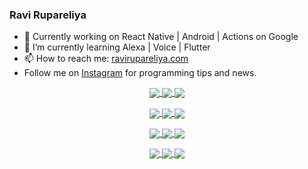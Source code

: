 ### Ravi Rupareliya

- 🔭 Currently working on React Native | Android | Actions on Google
- 🌱 I’m currently learning Alexa | Voice | Flutter
- 📫 How to reach me: [ravirupareliya.com](https://ravirupareliya.com)
- Follow me on [Instagram](https://www.instagram.com/ravi.rupareliya/) for programming tips and news.

<a href="https://www.instagram.com/ravi.rupareliya/" target="_blank">
<!-- insta-feed:START-->
<p align="center">
<img align="center" src=https://scontent-atl3-2.cdninstagram.com/v/t51.2885-15/e35/s150x150/241172230_146598524308348_2627229086716801357_n.jpg?_nc_ht=scontent-atl3-2.cdninstagram.com&_nc_cat=104&_nc_ohc=qDZfGGD7IbUAX_6U-G5&edm=ABfd0MgBAAAA&ccb=7-4&oh=8dc94ea3ef9122d828f7ca439449cda2&oe=61A7840D&_nc_sid=7bff83 />
<img align="center" src=https://scontent-atl3-2.cdninstagram.com/v/t51.2885-15/e35/s150x150/122425343_1572645589603046_1626634953961554534_n.jpg?_nc_ht=scontent-atl3-2.cdninstagram.com&_nc_cat=102&_nc_ohc=9ji87oA2Cf8AX_lKpXM&edm=ABfd0MgBAAAA&ccb=7-4&oh=7b1cfd518863b73e794c332769cf9098&oe=61A87F01&_nc_sid=7bff83 />
<img align="center" src=https://scontent-atl3-2.cdninstagram.com/v/t51.2885-15/e35/s150x150/119738360_171946631175661_8308691936849414239_n.jpg?_nc_ht=scontent-atl3-2.cdninstagram.com&_nc_cat=101&_nc_ohc=apwTbDreRbsAX8Dj2tz&edm=ABfd0MgBAAAA&ccb=7-4&oh=b4e1e22cf797b6f2e4231a301bebf7b5&oe=61A77B1D&_nc_sid=7bff83 />
</p>
<p align="center">
<img align="center" src=https://scontent-atl3-2.cdninstagram.com/v/t51.2885-15/e35/s150x150/119471335_3325605627530848_5783608158621298966_n.jpg?_nc_ht=scontent-atl3-2.cdninstagram.com&_nc_cat=104&_nc_ohc=vhgv0YQ5eowAX9362Bh&edm=ABfd0MgBAAAA&ccb=7-4&oh=948412fd797da9c951e97edaac727b0a&oe=61A7F7C1&_nc_sid=7bff83 />
<img align="center" src=https://scontent-atl3-2.cdninstagram.com/v/t51.2885-15/e35/s150x150/118735524_155532192843864_2438830621806811548_n.jpg?_nc_ht=scontent-atl3-2.cdninstagram.com&_nc_cat=100&_nc_ohc=76BKBjIvj7kAX-QR3Tg&edm=ABfd0MgBAAAA&ccb=7-4&oh=cba985603896ae0473e8c16cbb6fc68c&oe=61A7BE6E&_nc_sid=7bff83 />
<img align="center" src=https://scontent-atl3-2.cdninstagram.com/v/t51.2885-15/e35/s150x150/118358282_793232521422249_4194198869826492121_n.jpg?_nc_ht=scontent-atl3-2.cdninstagram.com&_nc_cat=109&_nc_ohc=gDYPFK6ztAIAX97d5TS&edm=ABfd0MgBAAAA&ccb=7-4&oh=24a1a08c4ff4785cc50f52a9460cd0de&oe=61A8897C&_nc_sid=7bff83 />
</p>
<p align="center">
<img align="center" src=https://scontent-atl3-2.cdninstagram.com/v/t51.2885-15/e35/s150x150/118083536_653646245259286_4437462516989252087_n.jpg?_nc_ht=scontent-atl3-2.cdninstagram.com&_nc_cat=110&_nc_ohc=5nuAtKhq66UAX8lPuqh&edm=ABfd0MgBAAAA&ccb=7-4&oh=21bab728059490f24779a269a25a705e&oe=61A6FEDC&_nc_sid=7bff83 />
<img align="center" src=https://scontent-atl3-2.cdninstagram.com/v/t51.2885-15/e35/s150x150/118175330_604822603490734_6882222491011634628_n.jpg?_nc_ht=scontent-atl3-2.cdninstagram.com&_nc_cat=110&_nc_ohc=wgEL0fL7G2IAX9A6bzz&edm=ABfd0MgBAAAA&ccb=7-4&oh=2cd094449d12b389b42b360bc8c68fa8&oe=61A72E37&_nc_sid=7bff83 />
<img align="center" src=https://scontent-atl3-2.cdninstagram.com/v/t51.2885-15/e35/s150x150/117801930_118850686597100_8281062695853943386_n.jpg?_nc_ht=scontent-atl3-2.cdninstagram.com&_nc_cat=108&_nc_ohc=QwFZA8xOgT8AX_-D9qa&edm=ABfd0MgBAAAA&ccb=7-4&oh=50050371ff0f26f320605cb579d500da&oe=61A7A000&_nc_sid=7bff83 />
</p>
<p align="center">
<img align="center" src=https://scontent-atl3-2.cdninstagram.com/v/t51.2885-15/e35/s150x150/117867292_2771207523148452_3241414180657952736_n.jpg?_nc_ht=scontent-atl3-2.cdninstagram.com&_nc_cat=100&_nc_ohc=thXaEX8Q30sAX-D7oCA&edm=ABfd0MgBAAAA&ccb=7-4&oh=721c077650c2e2a4c7359150e128534e&oe=61A73861&_nc_sid=7bff83 />
<img align="center" src=https://scontent-atl3-2.cdninstagram.com/v/t51.2885-15/e35/s150x150/117931678_793632161399712_7562658963115355616_n.jpg?_nc_ht=scontent-atl3-2.cdninstagram.com&_nc_cat=100&_nc_ohc=k2J8aD44uAAAX_2aOTn&edm=ABfd0MgBAAAA&ccb=7-4&oh=285442767eae1db5d01ebef79c682e33&oe=61A73DB7&_nc_sid=7bff83 />
<img align="center" src=https://scontent-atl3-2.cdninstagram.com/v/t51.2885-15/e35/s150x150/117747115_220949032661980_1081920512424702093_n.jpg?_nc_ht=scontent-atl3-2.cdninstagram.com&_nc_cat=104&_nc_ohc=kpeotgpxp5gAX-MOK9Q&edm=ABfd0MgBAAAA&ccb=7-4&oh=3e268c2257b929052bb0be945ca163c9&oe=61A8AA16&_nc_sid=7bff83 />
</p>

<!-- insta-feed:END-->
</a>
